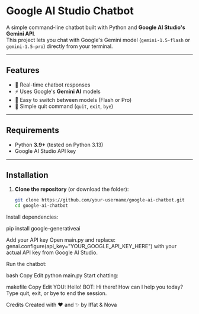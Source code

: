 # Google AI Studio Chatbot

A simple command-line chatbot built with Python and **Google AI Studio's Gemini API**.  
This project lets you chat with Google's Gemini model (`gemini-1.5-flash` or `gemini-1.5-pro`) directly from your terminal.

---

## Features
- 💬 Real-time chatbot responses
- ⚡ Uses Google's **Gemini AI** models
- 🔄 Easy to switch between models (Flash or Pro)
- 🛑 Simple quit command (`quit`, `exit`, `bye`)

---

## Requirements
- Python **3.9+** (tested on Python 3.13)
- Google AI Studio API key

---

## Installation

1. **Clone the repository** (or download the folder):
   ```bash
   git clone https://github.com/your-username/google-ai-chatbot.git
   cd google-ai-chatbot
Install dependencies:

pip install google-generativeai

Add your API key
Open main.py and replace:
genai.configure(api_key="YOUR_GOOGLE_API_KEY_HERE")
with your actual API key from Google AI Studio.

Run the chatbot:

bash
Copy
Edit
python main.py
Start chatting:

makefile
Copy
Edit
YOU: Hello!
BOT: Hi there! How can I help you today?
Type quit, exit, or bye to end the session.

Credits
Created with ❤️ and ✨ by Iffat & Nova
